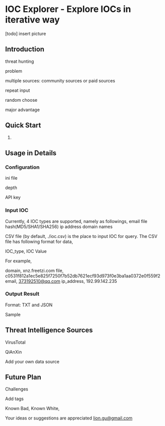 # IOC Explorer - Explore IOCs in iterative way

[todo] insert picture

## Introduction

threat hunting

problem

multiple sources: community sources or paid sources

repeat input

random choose

major advantage

## Quick Start

1.

## Usage in Details

### Configuration

ini file

depth

API key

### Input IOC

Currently, 4 IOC types are supported, namely as followings,
email
file hash(MD5/SHA1/SHA256)
ip address
domain names

CSV file (by default, ./ioc.csv) is the place to input IOC for query. The CSV file has following format for data,

IOC_type, IOC Value

For example,

domain, xnz.freetzi.com
file, c0531f812a1ec5e825f7250f7b52db7621ecf93d973f0e3ba1aa0372e0f559f2
email, 373192510@qq.com
ip_address, 192.99.142.235

### Output Result

Format: TXT and JSON

Sample

## Threat Intelligence Sources

VirusTotal

QiAnXin

Add your own data source

## Future Plan

Challenges

Add tags

Known Bad, Known White, 

Your ideas or suggestions are appreciated
lion.gu@gmail.com
